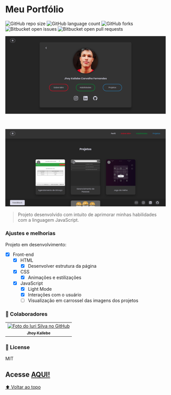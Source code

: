 
# Meu Portfólio

![GitHub repo size](https://img.shields.io/github/repo-size/Jhoy-Kallebe/Portfolio?style=for-the-badge)
![GitHub language count](https://img.shields.io/github/languages/count/Jhoy-Kallebe/Portfolio?style=for-the-badge)
![GitHub forks](https://img.shields.io/github/forks/Jhoy-Kallebe/Portfolio?style=for-the-badge)
![Bitbucket open issues](https://img.shields.io/bitbucket/issues/Jhoy-Kallebe/Portfolio?style=for-the-badge)
![Bitbucket open pull requests](https://img.shields.io/bitbucket/pr-raw/Jhoy-Kallebe/Portfolio?style=for-the-badge)

<p align="center">
  <img src="perfilPortfolio.png" width="600px;" alt="imagem tela inicial">
</p><br>
<p align="center">
  <img src="projetosPortfolio.png" width="600px;" alt="imagem tela projetos">
</p>

> Projeto desenvolvido com intuito de aprimorar minhas habilidades com a linguagem JavaScript.
### Ajustes e melhorias
Projeto em desenvolvimento:
- [x] Front-end
  - [x] HTML
    - [x] Desenvolver estrutura da página
  - [x] CSS
    - [x] Animações e estilizações
  - [x] JavaScript
    - [x] Light Mode
    - [x] Interações com o usuário
    - [ ] Visualização em carrossel das imagens dos projetos

### 🤝 Colaboradores

<table>
  <tr>
    <td align="center">
      <a href="https://github.com/Jhoy-Kallebe">
        <img src="https://avatars.githubusercontent.com/u/98123726?v=4" width="100px;" alt="Foto do Iuri Silva no GitHub"/><br>
        <sub>
          <b>Jhoy Kallebe</b>
        </sub>
      </a>
    </td>
  </tr>
</table>

### 📝 License

MIT

## Acesse <a href="https://jhoy-kallebe.github.io/Portfolio/src/app/">AQUI!</a>

[⬆ Voltar ao topo](#meu-portfólio)<br>
